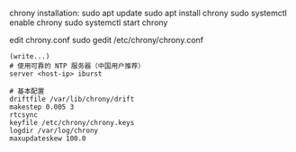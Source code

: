 chrony installation:
    sudo apt update
    sudo apt install chrony
    sudo systemctl enable chrony
    sudo systemctl start chrony

edit chrony.conf
    sudo gedit /etc/chrony/chrony.conf

    (write...)
    # 使用可靠的 NTP 服务器（中国用户推荐）
    server <host-ip> iburst

    # 基本配置
    driftfile /var/lib/chrony/drift
    makestep 0.005 3
    rtcsync
    keyfile /etc/chrony/chrony.keys
    logdir /var/log/chrony
    maxupdateskew 100.0
